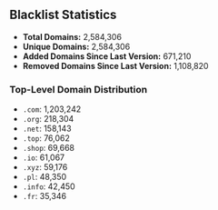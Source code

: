## Blacklist Statistics

- **Total Domains:** 2,584,306
- **Unique Domains:** 2,584,306
- **Added Domains Since Last Version:** 671,210
- **Removed Domains Since Last Version:** 1,108,820

### Top-Level Domain Distribution

-  `.com`: 1,203,242
-  `.org`: 218,304
-  `.net`: 158,143
-  `.top`: 76,062
-  `.shop`: 69,668
-  `.io`: 61,067
-  `.xyz`: 59,176
-  `.pl`: 48,350
-  `.info`: 42,450
-  `.fr`: 35,346
